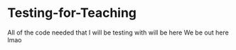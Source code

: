 # Testing-for-Teaching
All of the code needed that I will be testing with will be here
We be out here lmao

